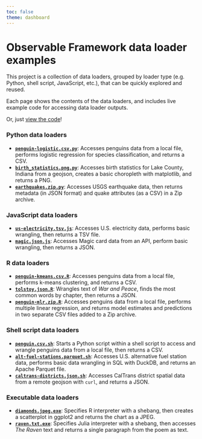 ```yaml
---
toc: false
theme: dashboard
---
```


# Observable Framework data loader examples

This project is a collection of data loaders, grouped by loader type (e.g. Python, shell script, JavaScript, etc.), that can be quickly explored and reused.

Each page shows the contents of the data loaders, and includes live example code for accessing data loader outputs.

Or, just [view the code](https://github.com/observablehq/framework/tree/main/examples/data-loaders/docs/data)!

### Python data loaders

- **[`penguin-logistic.csv.py`](./python#csv)**: Accesses penguins data from a local file, performs logistic regression for species classification, and returns a CSV.
- **[`birth_statistics.png.py`](./python#png)**: Accesses birth statistics for Lake County, Indiana from a geojson, creates a basic choropleth with matplotlib, and returns a PNG.
- **[`earthquakes.zip.py`](./python#zip)**: Accesses USGS earthquake data, then returns metadata (in JSON format) and quake attributes (as a CSV) in a Zip archive.

### JavaScript data loaders

- **[`us-electricity.tsv.js`](./js#tsv)**: Accesses U.S. electricity data, performs basic wrangling, then returns a TSV file.
- **[`magic.json.js`](./js#json)**: Accesses Magic card data from an API, perform basic wrangling, then returns a JSON.

### R data loaders

- **[`penguin-kmeans.csv.R`](./r#csv)**: Accesses penguins data from a local file, performs k-means clustering, and returns a CSV.
- **[`tolstoy.json.R`](./r#json)**: Wrangles text of _War and Peace_, finds the most common words by chapter, then returns a JSON.
- **[`penguin-mlr.zip.R`](./r#zip)**: Accesses penguins data from a local file, performs multiple linear regression, and returns model estimates and predictions in two separate CSV files added to a Zip archive.

### Shell script data loaders

- **[`penguin.csv.sh`](./shell#csv)**: Starts a Python script within a shell script to access and wrangle penguins data from a local file, then returns a CSV.
- **[`alt-fuel-stations.parquet.sh`](./shell#parquet)**: Accesses U.S. alternative fuel station data, performs basic data wrangling in SQL with DuckDB, and returns an Apache Parquet file.
- **[`caltrans-districts.json.sh`](./shell#json)**: Accesses CalTrans district spatial data from a remote geojson with `curl`, and returns a JSON.

### Executable data loaders

- **[`diamonds.jpeg.exe`](./exe#jpeg)**: Specifies R interpreter with a shebang, then creates a scatterplot in ggplot2 and returns the chart as a JPEG.
- **[`raven.txt.exe`](./exe#txt)**: Specifies Julia interpreter with a shebang, then accesses _The Raven_ text and returns a single paragraph from the poem as text.
